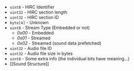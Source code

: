 - `uint8` - HIRC Identifier
- `uint32` - HIRC section length
- `uint32` - HIRC section ID
- `byte[4]` - Unknown
- `uint8` - Stream Type (Embedded or not)
	- *0x00* - Embedded
	- *0x01* - Streamed
	- *0x02* - Streamed (sound data prefetched)
- `uint32` - Audio file ID
- `uint32` - Audio file size in bytes
- `uint8` - Some extra info (the individual bits have meaning...)
- [[Sound Structure]]
